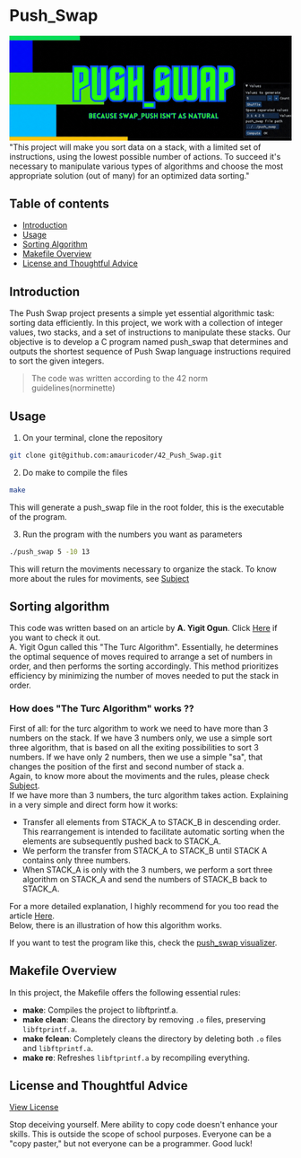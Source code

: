 # Push_Swap
![Banner](push_swap.gif "ft_printf banner") <br>
"This project will make you sort data on a stack, with a limited set of instructions, using
the lowest possible number of actions. To succeed it's necessary to manipulate various
types of algorithms and choose the most appropriate solution (out of many) for an
optimized data sorting."

## Table of contents
- [Introduction](#introduction)
- [Usage](#usage)
- [Sorting Algorithm](#sorting-algorithm)
- [Makefile Overview](#makefile-overview)
- [License and Thoughtful Advice](#license-and-thoughtful-advice)

## Introduction
The Push Swap project presents a simple yet essential algorithmic task: sorting data efficiently. In this project, we work with a collection of integer values, two stacks, and a set of instructions to manipulate these stacks. Our objective is to develop a C program named push_swap that determines and outputs the shortest sequence of Push Swap language instructions required to sort the given integers.
>The code was written according to the 42 norm guidelines(norminette)

## Usage
1. On your terminal, clone the repository
```bash
git clone git@github.com:amauricoder/42_Push_Swap.git
```
2. Do make to compile the files
```bash
make
```
This will generate a push_swap file in the root folder, this is the executable of the program.

3. Run the program with the numbers you want as parameters
``` bash
./push_swap 5 -10 13
```
This will return the moviments necessary to organize the stack.
To know more about the rules for moviments, see [Subject](subject) <br>

## Sorting algorithm
This code was written based on an article by **A. Yigit Ogun**. Click [Here](https://medium.com/@ayogun/push-swap-c1f5d2d41e97) if you want to check it out.<br>
A. Yigit Ogun called this "The Turc Algorithm". Essentially, he determines the optimal sequence of moves required to arrange a set of numbers in order, and then performs the sorting accordingly. This method prioritizes efficiency by minimizing the number of moves needed to put the stack in order.
### How does "The Turc Algorithm" works ??
First of all: for the turc algorithm to work we need to have more than 3 numbers on the stack. If we have 3 numbers only, we use a simple sort three algorithm, that is based on all the exiting possibilities to sort 3 numbers. If we have only 2 numbers, then we use a simple "sa", that changes the position of the first and second number of stack a. <br>Again, to know more about the moviments and the rules, please check [Subject](subject). <br>
If we have more than 3 numbers, the turc algorithm takes action.
Explaining in a very simple and direct form how it works:<br>
  - Transfer all elements from STACK_A to STACK_B in descending order. This rearrangement is intended to facilitate automatic sorting when the elements are subsequently pushed back to STACK_A.
  - We perform the transfer from STACK_A to STACK_B until STACK A contains only three numbers.
  - When STACK_A is only with the 3 numbers, we perform a sort three algorithm on STACK_A and send the numbers of STACK_B back to STACK_A.

For a more detailed explanation, I highly recommend for you too read the article [Here](https://medium.com/@ayogun/push-swap-c1f5d2d41e97). <br>
Below, there is an illustration of how this algorithm works. <br>
<!-- FOTO PS VISUALIZER AQUI -->
If you want to test the program like this, check the [push_swap visualizer](https://github.com/o-reo/push_swap_visualizer).

## Makefile Overview

In this project, the Makefile offers the following essential rules:
- **make**: Compiles the project to libftprintf.a.
- **make clean**: Cleans the directory by removing `.o` files, preserving `libftprintf.a`.
- **make fclean**: Completely cleans the directory by deleting both `.o` files and `libftprintf.a`.
- **make re**: Refreshes `libftprintf.a` by recompiling everything.

## License and Thoughtful Advice
[View License](LICENSE)

Stop deceiving yourself. 
Mere ability to copy code doesn't enhance your skills. This is outside the scope of school purposes. 
Everyone can be a "copy paster," but not everyone can be a programmer. Good luck!

